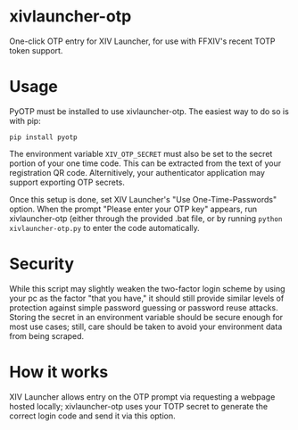 # xivlauncher-otp
One-click OTP entry for XIV Launcher, for use with FFXIV's recent TOTP token support.

# Usage

PyOTP must be installed to use xivlauncher-otp. The easiest way to do so is with pip:

```
pip install pyotp
```

The environment variable ```XIV_OTP_SECRET``` must also be set to the secret portion of your one time code.
This can be extracted from the text of your registration QR code. Alternitively, your authenticator application
may support exporting OTP secrets.

Once this setup is done, set XIV Launcher's "Use One-Time-Passwords" option. When the prompt "Please enter your OTP key"
appears, run xivlauncher-otp (either through the provided .bat file, or by running ```python xivlauncher-otp.py``` to enter the code automatically.

# Security

While this script may slightly weaken the two-factor login scheme by using your pc as the factor "that you have," it should still provide similar levels of
protection against simple password guessing or password reuse attacks. Storing the secret in an environment variable should be secure enough for most use cases;
still, care should be taken to avoid your environment data from being scraped.

# How it works

XIV Launcher allows entry on the OTP prompt via requesting a webpage hosted locally; xivlauncher-otp uses your TOTP secret to generate the correct 
login code and send it via this option. 
